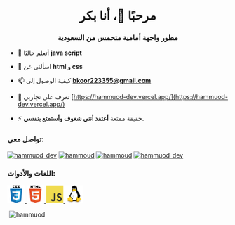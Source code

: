 <h1 align="center">مرحبًا 👋، أنا بكر</ h1>
<h3 align="center">مطور واجهة أمامية متحمس من السعودية</h3>

- 🌱 أتعلم حاليًا **java script**

- 💬 اسألني عن **html و css**

- 📫 كيفية الوصول إلي **bkoor223355@gmail.com**

- 📄 تعرف على تجاربي [https://hammuod-dev.vercel.app/](https://hammuod-dev.vercel.app/)

- ⚡ حقيقة ممتعة **أعتقد أنني شغوف وأستمتع بنفسي.**

<h3 align="left">تواصل معي:</h3>
<p align="left">
<a href="https://www.linkedin.com/in/hammuod-dev-301862343/" target="blank"><img align="center" src="https://raw.githubusercontent.com/rahuldkjain/github-profile-readme-generator/master/src/images/icons/Social/linked-in-alt.svg" alt="hammuod_dev" height="30" width="40" /></a>
<a href="https://www.instagram.com/bkoor223355?igsh=MXVvaGg1cWgxemIyaA%3D%3D" target="blank"><img align="center" src="https://raw.githubusercontent.com/rahuldkjain/github-profile-readme-generator/master/src/images/icons/Social/instagram.svg" alt="hammoud" height="30" width="40" /></a>
<a href="https://www.youtube.com/@hammoud_dev" target="blank"><img align="center" src="https://raw.githubusercontent.com/rahuldkjain/github-profile-readme-generator/master/src/images/icons/Social/youtube.svg" alt="hammoud" height="30" width="40" /></a>
<a href="https://discord.com/invite/vnv2vjrAku" target="blank"><img align="center" src="https://raw.githubusercontent.com/rahuldkjain/   github-profile-readme-generator/master/src/images/icons/Social/discord.svg" alt="hammuod_dev" height="30" width="40" /></a>
</p>

<h3 align="left">اللغات والأدوات:</h3>
<p align="left"> <a href="https://www.w3schools.com/css/" target="_blank" rel="noreferrer"> <img src="https://raw.githubusercontent.com/devicons/devicon/master/icons/css3/css3-original-wordmark.svg" alt="css3" width="40" height="40"/> </a> <a href="https://www.w3.org/html/" target="_blank" rel="noreferrer"> <img src="https://raw.githubusercontent.com/devicons/devicon/master/icons/html5/html5-original-wordmark.svg" alt="html5" width="40" height="40"/> </a> <a href="https://developer.mozilla.org/en-US/docs/Web/JavaScript" target="_blank" rel="noreferrer"> <img src="https://raw.githubusercontent.com/devicons/devicon/master/icons/javascript/javascript-original.svg" alt="javascript" width="40" height="40"/> </a> <a href="https://www.linux.org/" target="_blank" rel="noreferrer"> <img src="https://raw.githubusercontent.com/devicons/devicon/master/icons/linux/linux-original.svg" alt="linux" width="40" height="40"/> </a> </p>

<p> <img align="center" src="https://github-readme-stats.vercel.app/api?username=hammuod&show_icons=true&locale=ar" alt="hammuod" /></p>

